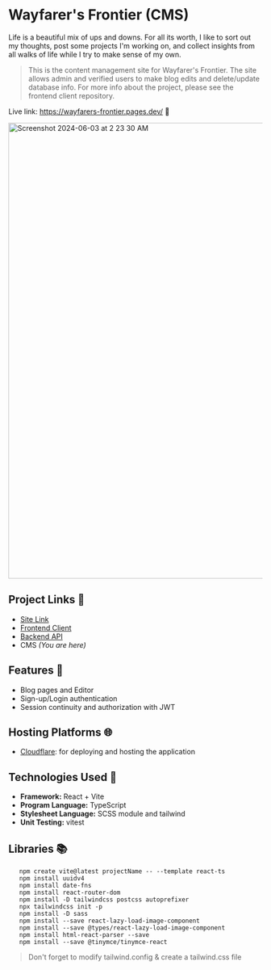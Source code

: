 # Wayfarer's Frontier (CMS)

Life is a beautiful mix of ups and downs. For all its worth, I like to sort out my thoughts, post some projects I'm working on, and collect insights from all walks of life while I try to make sense of my own.

> This is the content management site for Wayfarer's Frontier. The site allows admin and verified users to make blog edits and delete/update database info. For more info about the project, please see the frontend client repository.

Live link: https://wayfarers-frontier.pages.dev/ 🧳

<img width="903" alt="Screenshot 2024-06-03 at 2 23 30 AM" src="https://github.com/NovaCat35/blog-client/assets/54908064/e27498aa-c8f7-46fe-b1d8-128499e28c6d">

## Project Links 🔗

- [Site Link](https://wayfarers-frontier.pages.dev/)
- [Frontend Client](https://github.com/NovaCat35/blog-client)
- [Backend API ](https://github.com/NovaCat35/blog-api)
- CMS _(You are here)_

## Features 🎯

- Blog pages and Editor
- Sign-up/Login authentication
- Session continuity and authorization with JWT

## Hosting Platforms 🌐

- [Cloudflare](https://dash.cloudflare.com/): for deploying and hosting the application

## Technologies Used 🚀

- **Framework:** React + Vite
- **Program Language:** TypeScript
- **Stylesheet Language:** SCSS module and tailwind
- **Unit Testing:** vitest

## Libraries 📚

```
   npm create vite@latest projectName -- --template react-ts
   npm install uuidv4
   npm install date-fns
   npm install react-router-dom
   npm install -D tailwindcss postcss autoprefixer
   npx tailwindcss init -p
   npm install -D sass
   npm install --save react-lazy-load-image-component
   npm install --save @types/react-lazy-load-image-component
   npm install html-react-parser --save
   npm install --save @tinymce/tinymce-react
```

> Don't forget to modify tailwind.config & create a tailwind.css file

